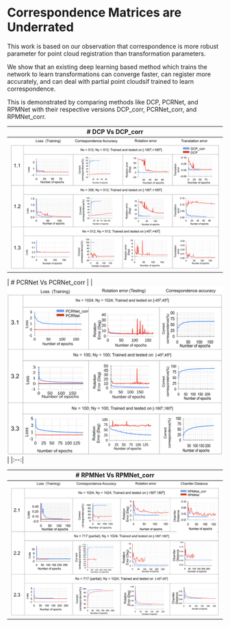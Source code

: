 # Correspondence Matrices are Underrated  
<!-- Recent work in deep learning has made point cloud registration faster as compared to existing methods. Out of the two interdependent parameters, correspondence and transformation we observed that correspondence is more robust parameter for registration. Even then many of the existing learning based registration methods like PCRNet, RPMNet, DCP train the network to learn the transformation between the input point clouds. In the work [Correspondence Matrices are Underrated](), we empirically show that if these networks are trained to explicitly learn correspondence instead of transformations can register more accurately, can deal with partial point clouds and can deal with larger misalignments between the input point clouds.

| ![Image](/images/corr_vs_transf.png) | 
|:--:| 
| Correspondence Vs Transformation | -->

This work is based on our observation that correspondence is more robust parameter for point cloud registration than transformation parameters. 

We show that an existing deep learning based method which trains the network to learn transformations can converge faster, can register more accurately, and can deal with partial point cloudsif trained to learn correspondence.

This is demonstrated by comparing methods like DCP, PCRNet, and RPMNet with their respective versions DCP_corr, PCRNet_corr, and RPMNet_corr.

| # DCP Vs DCP_corr | 
|:--:| 
| ![Image](/images/DCP_charts.png) | 

| # PCRNet Vs PCRNet_corr | 
| ![Image](/images/PCRNet_charts.png) | 
|:--:| 

| # RPMNet Vs RPMNet_corr | 
|:--:| 
| ![Image](/images/RPMNet_charts.png) | 

